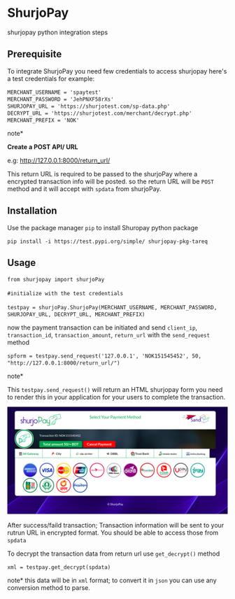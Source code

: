 # ShurjoPay
shurjopay python integration steps

## Prerequisite
To integrate ShurjoPay you need few credentials to access shurjopay here's a test credentials for example:

```
MERCHANT_USERNAME = 'spaytest'
MERCHANT_PASSWORD = 'JehPNXF58rXs'
SHURJOPAY_URL = 'https://shurjotest.com/sp-data.php'
DECRYPT_URL = 'https://shurjotest.com/merchant/decrypt.php'
MERCHANT_PREFIX = 'NOK'
``` 
note*

**Create a POST API/ URL** 

e.g: http://127.0.0.1:8000/return_url/

This return URL is required to be passed to the shurjoPay where a encrypted transaction info will be posted.
so the return URL will be ```POST``` method and it will accept with ```spdata``` from shurjoPay.
## Installation

Use the package manager ```pip``` to install Shuropay python package
```
pip install -i https://test.pypi.org/simple/ shurjopay-pkg-tareq
```
## Usage
```
from shurjopay import shurjoPay

#initialize with the test credentials

testpay = shurjoPay.ShurjoPay(MERCHANT_USERNAME, MERCHANT_PASSWORD, SHURJOPAY_URL, DECRYPT_URL, MERCHANT_PREFIX)

```
now the payment transaction can be initiated and 
send ```client_ip```, ```transaction_id```, ```transaction_amount```, ```return_url``` with the ```send_request``` method
```
spform = testpay.send_request('127.0.0.1', 'NOK151545452', 50, "http://127.0.0.1:8000/return_url/")
```
note*

This ```testpay.send_request()``` will return an HTML shurjopay form you need to render this in your application for your users to complete the transaction.

![spform](spform.png)

After success/faild transaction; Transaction information will be sent to your rutrun URL in encrypted format. You should be able to access those from ```spdata```

To decrypt the transaction data from return url use ```get_decrypt()``` method

```
xml = testpay.get_decrypt(spdata)
```
note* this data will be in ```xml``` format; to convert it in ```json``` you can use any conversion method to parse.
